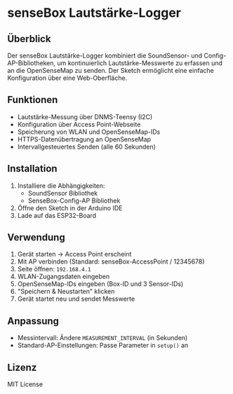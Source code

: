 # senseBox Lautstärke-Logger

## Überblick

Der senseBox Lautstärke-Logger kombiniert die SoundSensor- und Config-AP-Bibliotheken, um kontinuierlich Lautstärke-Messwerte zu erfassen und an die OpenSenseMap zu senden. Der Sketch ermöglicht eine einfache Konfiguration über eine Web-Oberfläche.

## Funktionen

- Lautstärke-Messung über DNMS-Teensy (I2C)
- Konfiguration über Access Point-Webseite
- Speicherung von WLAN und OpenSenseMap-IDs
- HTTPS-Datenübertragung an OpenSenseMap
- Intervallgesteuertes Senden (alle 60 Sekunden)

## Installation

1. Installiere die Abhängigkeiten:
   - SoundSensor Bibliothek
   - SenseBox-Config-AP Bibliothek
2. Öffne den Sketch in der Arduino IDE
3. Lade auf das ESP32-Board

## Verwendung

1. Gerät starten → Access Point erscheint
2. Mit AP verbinden (Standard: senseBox-AccessPoint / 12345678)
3. Seite öffnen: `192.168.4.1`
4. WLAN-Zugangsdaten eingeben
5. OpenSenseMap-IDs eingeben (Box-ID und 3 Sensor-IDs)
6. "Speichern & Neustarten" klicken
7. Gerät startet neu und sendet Messwerte

## Anpassung

- Messintervall: Ändere `MEASUREMENT_INTERVAL` (in Sekunden)
- Standard-AP-Einstellungen: Passe Parameter in `setup()` an

## Lizenz

MIT License
